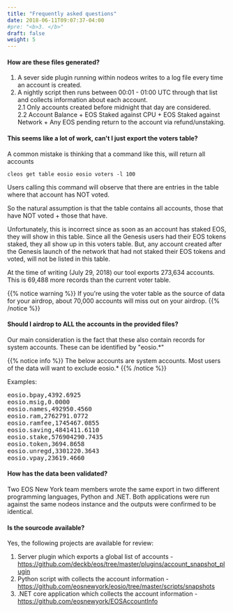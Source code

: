 ```yaml
---
title: "Frequently asked questions"
date: 2018-06-11T09:07:37-04:00
#pre: "<b>3. </b>"
draft: false
weight: 5
---
```


#### How are these files generated?

1. A sever side plugin running within nodeos writes to a log file every time an account is created.    
2. A nightly script then runs between 00:01 - 01:00 UTC through that list and collects information about each account.   
2.1 Only accounts created before midnight that day are considered.  
2.2 Account Balance + EOS Staked against CPU + EOS Staked against Network + Any EOS pending return to the account via refund/unstaking. 

#### This seems like a lot of work, can't I just export the voters table?

A common mistake is thinking that a command like this, will return all accounts
```
cleos get table eosio eosio voters -l 100
```
Users calling this command will observe that there are entries in the table where that account has NOT voted.  

So the natural assumption is that the table contains all accounts, those that have NOT voted + those that have.  

Unfortunately, this is incorrect since as soon as an account has staked EOS, they will show in this table. Since all the Genesis users had their EOS tokens staked, they all show up in this voters table. But, any account created after the Genesis launch of the network that had not staked their EOS tokens and voted, will not be listed in this table. 

At the time of writing (July 29, 2018) our tool exports 273,634 accounts. This is 69,488 more records than the current voter table. 

{{% notice warning %}}
If you're using the voter table as the source of data for your airdrop, about 70,000 accounts will miss out on your airdrop.
{{% /notice %}}

#### Should I airdrop to ALL the accounts in the provided files?

Our main consideration is the fact that these also contain records for system accounts. These can be identified by "eosio.*"

{{% notice info %}}
The below accounts are system accounts. Most users of the data will want to exclude eosio.*
{{% /notice %}}

Examples:

<pre>
eosio.bpay,4392.6925
eosio.msig,0.0000
eosio.names,492950.4560
eosio.ram,2762791.0772
eosio.ramfee,1745467.0855
eosio.saving,4841411.6110
eosio.stake,576904290.7435
eosio.token,3694.8658
eosio.unregd,3301220.3643
eosio.vpay,23619.4660
</pre>

#### How has the data been validated?

Two EOS New York team members wrote the same export in two different programming languages, Python and .NET. Both applications were run against the same nodeos instance and the outputs were confirmed to be identical. 

#### Is the sourcode available?

Yes, the following projects are available for review:   
1. Server plugin which exports a global list of accounts - https://github.com/deckb/eos/tree/master/plugins/account_snapshot_plugin  
2. Python script with collects the account information - https://github.com/eosnewyork/eosio/tree/master/scripts/snapshots  
3. .NET core application which collects the account information - https://github.com/eosnewyork/EOSAccountInfo
